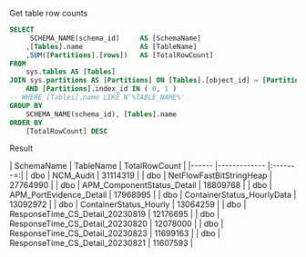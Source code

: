 Get table row counts

```sql
SELECT
	 SCHEMA_NAME(schema_id)		AS [SchemaName]
	,[Tables].name				AS [TableName]
	,SUM([Partitions].[rows])	AS [TotalRowCount]
FROM 
	sys.tables AS [Tables]
JOIN sys.partitions AS [Partitions] ON [Tables].[object_id] = [Partitions].[object_id]
    AND [Partitions].index_id IN ( 0, 1 )
-- WHERE [Tables].name LIKE N'%TABLE_NAME%'
GROUP BY 
	SCHEMA_NAME(schema_id), [Tables].name
ORDER BY 
	[TotalRowCount] DESC
```

Result

| SchemaName  |	TableName	                      | TotalRowCount |
|------       |-------------                    |:-------=:|
| dbo	        | NCM_Audit	                      | 31114319 |
| dbo	        | NetFlowFastBitStringHeap	      | 27764990 |
| dbo	        | APM_ComponentStatus_Detail	    | 18809768 |
| dbo	        | APM_PortEvidence_Detail	        | 17968995 |
| dbo	        | ContainerStatus_HourlyData	    | 13092972 |
| dbo	        | ContainerStatus_Hourly	        | 13064259 |
| dbo	        | ResponseTime_CS_Detail_20230819	| 12176695 |
| dbo	        | ResponseTime_CS_Detail_20230820	| 12078000 |
| dbo	        | ResponseTime_CS_Detail_20230823	| 11699163 |
| dbo	        | ResponseTime_CS_Detail_20230821	| 11607593 |
